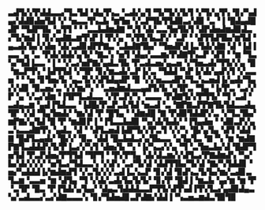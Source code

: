 ▃▟▜▞▞▛▟▟▃▃▞▜▃▜▟▝▟▄▜▚▃▝▃▟▞▄▜▝▜▞▜▞▞▙▜▝▞▜▞▄▜▚▝▊▞▚▟▄▞▟▟▉▟▅▜▟▝▞▝▅▃▃▜▚▃▙▝▆▜▅▝▞▃▛▜▙▜▜▟▉▃▞▟▉▝▃▝▐▝█▟▄▟█▟▛▝▜▟▛▜▙▝▄▜▜▝▝▝▃▃▙▟▆▟▇▝▚▜▝▟▞▃▃▜▅▜▙▜▝▟▛▟▅▟▆▟▉▟▃▞▜▞▆▟▐▝▊▞▄▟▇▃▆▜▚▛▐▝▛▞▄▝▚▜▜▞▙▃▛▞▝▃▛▝▝▟▜▜▟▜▙▞▆▜▟▝▄▃▟▞▙▞▞▟▅▝▟▞▃▟▊▟▛▛▇▃▝▃▙▟▇▜▙▞▝▜▅▟▛▟▐▃▜▟▞▟▇▝▟▝▐▟▐▃▃▝▄▝▃▝▛▟▞▟▟▞▄▜▞▝▇▃▚▝▅▜▝▟▄▞▃▃▆▞▛▟▇▜▚▃▛▝▟▜▝▝▆▝▜▃▚▞▜▟▐▃▃▝▐▝▝▞▃▞▅▛▇▞▄▟▃▜▙▝▛▃▟▃▅▞▄▃▅▝▞▜▅▃▟▞▜▜▞▞▄▝█▝▆▃▛▜▚▝▐▟▜▜▟▝▞▜▛▝▊▞▆▃▟▞▃▛▐▞▃▝▜▟▟▝▚▛▐▞▟▞▄▟▚▜▝▞▃▃▅▝▝▝▅▝▊▜▅▞▙▝▄▃▜▞▞▟▜▟▄▟▛▝▉▝▞▞▅▃▃▟▛▞▜▃▚▃▅▟▐▞▄▟▞▜▄▞▞▟▊▝▉▃▅▞▃▝▞▞▆▞▚▝▝▃▅▟▆▟▃▃▄▟▜▞▙▝▄▜▛▃▝▜▄▝▐▞▛▃▝▃▞▞▛▝▄▝▞▃▞▟▆▝▐▜▛▜▃▟▃▃▝▞▛▃▛▞▚▝▃▃▃▝▛▟▇▜▞▞▛▜▜▞▝▜▝▃▟▝▃▟▄▃▆▝▄▟▐▜▟▃▃▝▐▟█▞▛▃▛▃▙▜▟▝▅▃▟▝▃▝▇▛▇▃▛▛▇▜▙▜▟▃▃▟▄▜▛▝▞▟▝▜▄▜▅▟▞▝▆▞▟▝▛▝█▜▄▝▝▟▆▟█▝▇▝▛▟▉▜▟▟▛▞▃▝▞▜▃▜▙▞▆▛▇▞▄▜▟▝█▝▛▝▆▟▊▛▐▝▐▜▃▃▙▟▉▝▚▞▟▞▙▟▞▝▐▜▄▟▅▝▝▟▉▃▛▞▄▃▚▃▃▟▇▜▚▝▄▟▃▝▟▝▝▟▜▃▅▟▐▟▛▜▞▞▛▃▜▝▞▞▚▝█▞▄▜▄▝▟▜▝▟▟▝▇▝█▟▜▃▄▟▞▝█▞▞▝▉▃▝▟▟▝█▃▙▟▃▞▄▜▙▃▃▝▄▜▄▜▃▝▇▝▚▝▆▝▆▟▇▛▇▜▃▟▟▟▚▜▞▛▐▃▞▞▚▜▝▟▅▞▙▝▚▝▐▞▚▃▞▞▄▝▜▝▃▜▅▃▙▞▟▝█▟▛▜▅▜▟▝▛▃▛▟▅▞▛▜▜▟▝▜▛▜▝▝▛▞▛▜▄▝▟▞▟▃▆▞▞▟▜▃▞▛▇▟▆▟▚▝▚▞▙▞▟▞▞▞▞▝▅▜▃▞▜▟▃▃▚▝▞▟▚▝▃▞▜▞▟▝▟▟▜▜▙▞▜▞▟▝▇▞▚▜▟▟▊▝▅▞▚▟▟▟▐▞▆▟▆▟▜▝▞▃▜▞▞▞▃▟▐▃▚▃▛▝▊▞▟▝▉▟▚▃▜▞▙▞▆▞▃▟▊▃▜▃▆▝▃▃▅▝▆▝▟▜▄▝▜▝▞▟▞▃▟▞▙▞▙▜▞▝▊▞▛▝█▟▐▝▆▃▙▝▄▞▆▝▆▝▛▝▃▜▛▝█▃▝▛▐▜▟▞▄▜▄▞▝▟▄▃▜▟▟▟▃▃▛▜▜▞▟▜▚▟▐▜▚▜▃▞▄▟▉▟▄▃▚▞▃▟▃▃▞▃▞▟▇▃▃▃▚▝▊▞▜▟▅▟▊▃▛▟▇▞▟▟▐▝▚▃▅▃▆▟▃▜▉▜▉
